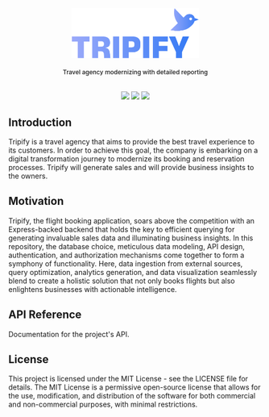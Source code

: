 <div align="center">
  <img src="./res/Tripify-logo.png" width="50%" alt="Description of image"  >
</div>
<br>

<div align="center" style="font-size: 12px; font-weight: 500; text-align: center;">Travel agency modernizing with detailed reporting</div>
<br>

<div align="center">

![](https://custom-icon-badges.demolab.com/badge/Nodejs-blue.svg?logo=nodejs&color=367BF5&logoColor=white)
![](https://custom-icon-badges.demolab.com/badge/React-blue.svg?logo=react&color=367BF5&logoColor=white)
![](https://custom-icon-badges.demolab.com/badge/Docker-blue.svg?logo=Docker&color=367BF5&logoColor=white)

</div>

## Introduction

Tripify is a travel agency that aims to provide the best travel experience to its customers. In order to achieve this goal, the company is embarking on a digital transformation journey to modernize its booking and reservation processes. Tripify will generate sales and will provide business insights to the owners.

## Motivation

Tripify, the flight booking application, soars above the competition with an Express-backed backend that holds the key to efficient querying for generating invaluable sales data and illuminating business insights. In this repository, the database choice, meticulous data modeling, API design, authentication, and authorization mechanisms come together to form a symphony of functionality. Here, data ingestion from external sources, query optimization, analytics generation, and data visualization seamlessly blend to create a holistic solution that not only books flights but also enlightens businesses with actionable intelligence.

## API Reference

Documentation for the project's API.

## License

This project is licensed under the MIT License - see the LICENSE file for details. The MIT License is a permissive open-source license that allows for the use, modification, and distribution of the software for both commercial and non-commercial purposes, with minimal restrictions.
